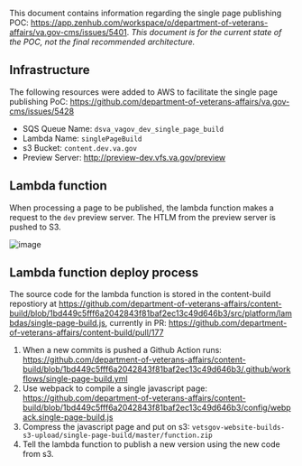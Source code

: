 This document contains information regarding the single page publishing POC: https://app.zenhub.com/workspace/o/department-of-veterans-affairs/va.gov-cms/issues/5401.  *This document is for the current state of the POC, not the final recommended architecture.*

## Infrastructure

The following resources were added to AWS to facilitate the single page publishing PoC: https://github.com/department-of-veterans-affairs/va.gov-cms/issues/5428

* SQS Queue Name: `dsva_vagov_dev_single_page_build`
* Lambda Name: `singlePageBuild`
* s3 Bucket: `content.dev.va.gov`
* Preview Server: http://preview-dev.vfs.va.gov/preview

## Lambda function

When processing a page to be published, the lambda function makes a request to the `dev` preview server.  The HTLM from the preview server is pushed to S3. 

![image](https://user-images.githubusercontent.com/121603/120035192-2d596900-bfcc-11eb-9b2b-ef7a534094e5.png)

## Lambda function deploy process

The source code for the lambda function is stored in the content-build repostiory at https://github.com/department-of-veterans-affairs/content-build/blob/1bd449c5fff6a2042843f81baf2ec13c49d646b3/src/platform/lambdas/single-page-build.js, currently in PR: https://github.com/department-of-veterans-affairs/content-build/pull/177

1. When a new commits is pushed a Github Action runs: https://github.com/department-of-veterans-affairs/content-build/blob/1bd449c5fff6a2042843f81baf2ec13c49d646b3/.github/workflows/single-page-build.yml
1. Use webpack to compile a single javascript page: https://github.com/department-of-veterans-affairs/content-build/blob/1bd449c5fff6a2042843f81baf2ec13c49d646b3/config/webpack.single-page-build.js
1. Compress the javascript page and put on s3: `vetsgov-website-builds-s3-upload/single-page-build/master/function.zip`
1. Tell the lambda function to publish a new version using the new code from s3.

